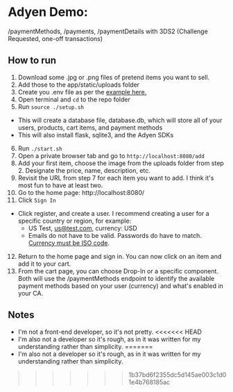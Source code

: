# Adyen Demo: 
/paymentMethods, /payments, /paymentDetails with 3DS2 (Challenge Requested, one-off transactions)
  
## How to run ##
1. Download some .jpg or .png files of pretend items you want to sell. 
2. Add those to the app/static/uploads folder
3. Create you .env file as per the [example here.](https://github.com/adyen-examples/adyen-python-online-payments#installation)
4. Open terminal and `cd` to the repo folder
5. Run `source ./setup.sh` 
  - This will create a database file, database.db, which will store all of your users, products, cart items, and payment methods
  - This will also install flask, sqlite3, and the Adyen SDKs
6. Run `./start.sh`
7. Open a private browser tab and go to `http://localhost:8080/add`
8. Add your first item, choose the image from the uploads folder from step 2. Designate the price, name, description, etc. 
9. Revisit the URL from step 7 for each item you want to add. I think it's most fun to have at least two. 
10. Go to the home page: http://localhost:8080/
11. Click `Sign In`
   - Click register, and create a user. I recommend creating a user for a specific country or region, for example:
      - US Test, us@test.com, currency: USD
      - Emails do not have to be valid. Passwords do have to match. [Currency must be ISO code](https://en.wikipedia.org/wiki/ISO_4217).
12. Return to the home page and sign in. You can now click on an item and add it to your cart. 
13. From the cart page, you can choose Drop-In or a specific component. Both will use the /paymentMethods endpoint to identify the available payment methods based on your user (currency) and what's enabled in your CA. 

## Notes ##
- I'm not a front-end developer, so it's not pretty.
<<<<<<< HEAD
- I'm also not a developer so it's rough, as in it was written for my understanding rather than simplicity. 
=======
- I'm also not a developer so it's rough, as in it was written for my understanding rather than simplicity. 
>>>>>>> 1b37bd6f2355dc5d145ae003c1d01e4b768185ac
